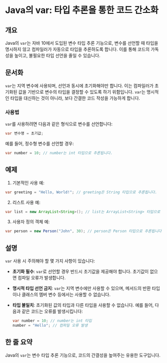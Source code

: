 <!--
Meta Description: # Java의 var: 타입 추론을 통한 코드 간소화 ## 개요 Java의 `var`는 자바 10에서 도입된 변수 타입 추론 기능으로, 변수를 선언할 때 타입을 명시하지 않고 컴파일러가 자동으로 타입을 추론하도록 합니다. 이를 통해 코드의 가독성을 높이고, 불필요한 타...
Meta Keywords: var, java, 타입을, 합니다, 타입으로
-->

# Java의 var: 타입 추론을 통한 코드 간소화

## 개요
Java의 `var`는 자바 10에서 도입된 변수 타입 추론 기능으로, 변수를 선언할 때 타입을 명시하지 않고 컴파일러가 자동으로 타입을 추론하도록 합니다. 이를 통해 코드의 가독성을 높이고, 불필요한 타입 선언을 줄일 수 있습니다.

## 문서화
`var`는 지역 변수에 사용되며, 선언과 동시에 초기화해야만 합니다. 이는 컴파일러가 초기화된 값을 기반으로 변수의 타입을 결정할 수 있도록 하기 위함입니다. `var`는 명시적인 타입을 대신하는 것이 아니라, 보다 간결한 코드 작성을 가능하게 합니다.

### 사용법
`var`를 사용하려면 다음과 같은 형식으로 변수를 선언합니다:

```java
var 변수명 = 초기값;
```

예를 들어, 정수형 변수를 선언할 경우:

```java
var number = 10; // number는 int 타입으로 추론됩니다.
```

## 예제
1. 기본적인 사용 예:

```java
var greeting = "Hello, World!"; // greeting은 String 타입으로 추론됩니다.
```

2. 리스트 사용 예:

```java
var list = new ArrayList<String>(); // list는 ArrayList<String> 타입으로 추론됩니다.
```

3. 사용자 정의 객체 예:

```java
var person = new Person("John", 30); // person은 Person 타입으로 추론됩니다.
```

## 설명
`var` 사용 시 주의해야 할 몇 가지 사항이 있습니다:

- **초기화 필수**: `var`로 선언할 경우 반드시 초기값을 제공해야 합니다. 초기값이 없으면 컴파일 오류가 발생합니다.
  
- **명시적 타입 선언 금지**: `var`는 지역 변수에만 사용할 수 있으며, 메서드의 반환 타입이나 클래스의 멤버 변수 등에서는 사용할 수 없습니다.

- **타입 불일치**: 초기화된 값의 타입과 다른 타입을 사용할 수 없습니다. 예를 들어, 다음과 같은 코드는 오류를 발생시킵니다:

    ```java
    var number = 10; // number는 int 타입
    number = "Hello"; // 컴파일 오류 발생
    ```

## 한 줄 요약
Java의 `var`는 변수 타입 추론 기능으로, 코드의 간결성을 높여주는 유용한 도구입니다.